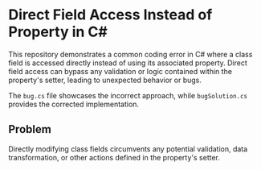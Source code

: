 # Direct Field Access Instead of Property in C#

This repository demonstrates a common coding error in C# where a class field is accessed directly instead of using its associated property.  Direct field access can bypass any validation or logic contained within the property's setter, leading to unexpected behavior or bugs.

The `bug.cs` file showcases the incorrect approach, while `bugSolution.cs` provides the corrected implementation.

## Problem
Directly modifying class fields circumvents any potential validation, data transformation, or other actions defined in the property's setter.